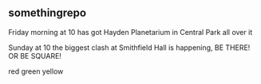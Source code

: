 ## somethingrepo

Friday morning at 10 has got Hayden Planetarium in Central Park all over it

Sunday at 10 the biggest clash at Smithfield Hall is happening, BE THERE! OR BE SQUARE!

red
green
yellow



